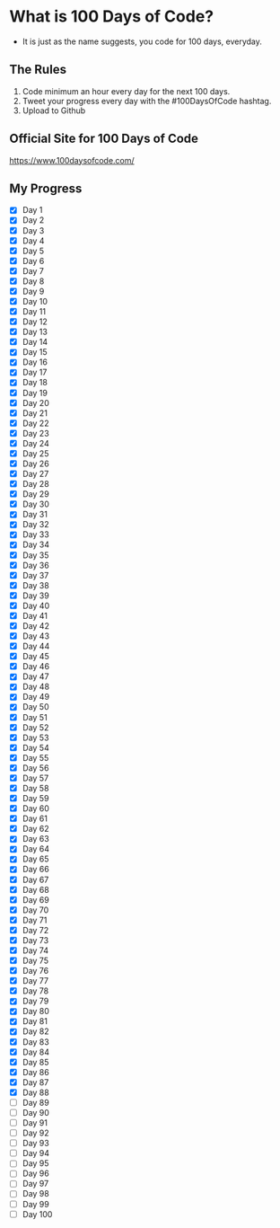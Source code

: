 What is 100 Days of Code?
=========================================================================

- It is just as the name suggests, you code for 100 days, everyday.

The Rules
-----------------------------------------------------------------------

1. Code minimum an hour every day for the next 100 days.
2. Tweet your progress every day with the #100DaysOfCode hashtag.
3. Upload to Github

Official Site for 100 Days of Code
------------------------------------------------------------------------

<https://www.100daysofcode.com/>

My Progress
------------------------------------------------------------------------

- [x] Day 1
- [x] Day 2
- [x] Day 3
- [x] Day 4
- [x] Day 5
- [x] Day 6
- [x] Day 7
- [x] Day 8
- [x] Day 9
- [x] Day 10
- [x] Day 11
- [x] Day 12
- [x] Day 13
- [x] Day 14
- [x] Day 15
- [x] Day 16
- [x] Day 17
- [x] Day 18
- [x] Day 19
- [x] Day 20
- [x] Day 21
- [x] Day 22
- [x] Day 23
- [x] Day 24
- [x] Day 25
- [x] Day 26
- [x] Day 27
- [x] Day 28
- [x] Day 29
- [x] Day 30
- [x] Day 31
- [x] Day 32
- [x] Day 33
- [x] Day 34
- [x] Day 35
- [x] Day 36
- [x] Day 37
- [x] Day 38
- [x] Day 39
- [x] Day 40
- [x] Day 41
- [x] Day 42
- [x] Day 43
- [x] Day 44
- [x] Day 45
- [x] Day 46
- [x] Day 47
- [x] Day 48
- [x] Day 49
- [x] Day 50
- [x] Day 51
- [x] Day 52
- [x] Day 53
- [x] Day 54
- [x] Day 55
- [x] Day 56
- [x] Day 57
- [x] Day 58
- [x] Day 59
- [x] Day 60
- [x] Day 61
- [x] Day 62
- [x] Day 63
- [x] Day 64
- [x] Day 65
- [x] Day 66
- [x] Day 67
- [x] Day 68
- [x] Day 69
- [x] Day 70
- [x] Day 71
- [x] Day 72
- [x] Day 73
- [x] Day 74
- [x] Day 75
- [x] Day 76
- [x] Day 77
- [x] Day 78
- [x] Day 79
- [x] Day 80
- [x] Day 81
- [x] Day 82
- [x] Day 83
- [x] Day 84
- [x] Day 85
- [x] Day 86
- [x] Day 87
- [x] Day 88
- [ ] Day 89
- [ ] Day 90
- [ ] Day 91
- [ ] Day 92
- [ ] Day 93
- [ ] Day 94
- [ ] Day 95
- [ ] Day 96
- [ ] Day 97
- [ ] Day 98
- [ ] Day 99
- [ ] Day 100
